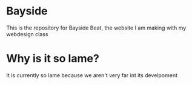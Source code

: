 # Bayside
This is the repository for Bayside Beat, the website I am making with my webdesign class
# Why is it so lame?
It is currently so lame because we aren't very far int its develpoment
